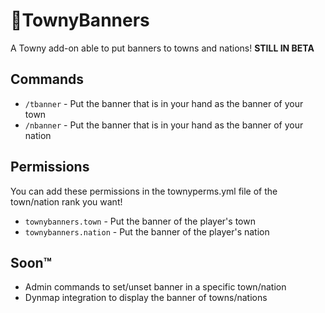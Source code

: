 # 🚩TownyBanners
A Towny add-on able to put banners to towns and nations!
**STILL IN BETA**

## Commands

* `/tbanner` - Put the banner that is in your hand as the banner of your town
* `/nbanner` - Put the banner that is in your hand as the banner of your nation

## Permissions

You can add these permissions in the townyperms.yml file of the town/nation rank you want!

* `townybanners.town` - Put the banner of the player's town 
* `townybanners.nation` - Put the banner of the player's nation

## Soon™

* Admin commands to set/unset banner in a specific town/nation
* Dynmap integration to display the banner of towns/nations
